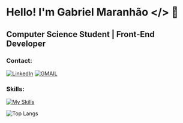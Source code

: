 # Hello! I'm Gabriel Maranhão </> 👋
## Computer Science Student | Front-End Developer

### Contact:

[![LinkedIn](https://img.shields.io/badge/LinkedIn-0077B5?style=for-the-badge&logo=linkedin&logoColor=white)](https://www.linkedin.com/in/gabriel-maranhao-06636723a/)
[![GMAIL](https://img.shields.io/badge/Gmail-D14836?style=for-the-badge&logo=gmail&logoColor=white)](mailto:gabrielmaranhao.cpm@gmail.com)

### Skills:
[![My Skills](https://skillicons.dev/icons?i=js,ts,react,nextjs,html,css,tailwind,sass,figma,github)](https://skillicons.dev)

![Top Langs](https://github-readme-stats-git-masterrstaa-rickstaa.vercel.app/api/top-langs/?username=Gmatters0&layout=compact&bg_color=000&border_color=30A3DC&title_color=E94D5F&text_color=FFF)

